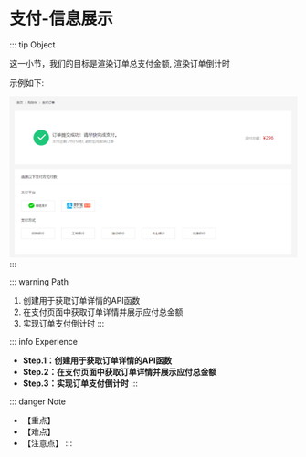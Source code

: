 # 支付-信息展示

::: tip Object

这一小节，我们的目标是渲染订单总支付金额, 渲染订单倒计时

示例如下:

![71](./images/71.png)
:::

::: warning Path

1. 创建用于获取订单详情的API函数
2. 在支付页面中获取订单详情并展示应付总金额
3. 实现订单支付倒计时
:::

::: info Experience

* **Step.1：创建用于获取订单详情的API函数**
* **Step.2：在支付页面中获取订单详情并展示应付总金额**
* **Step.3：实现订单支付倒计时**
:::

::: danger Note

* 【重点】
* 【难点】
* 【注意点】
:::
